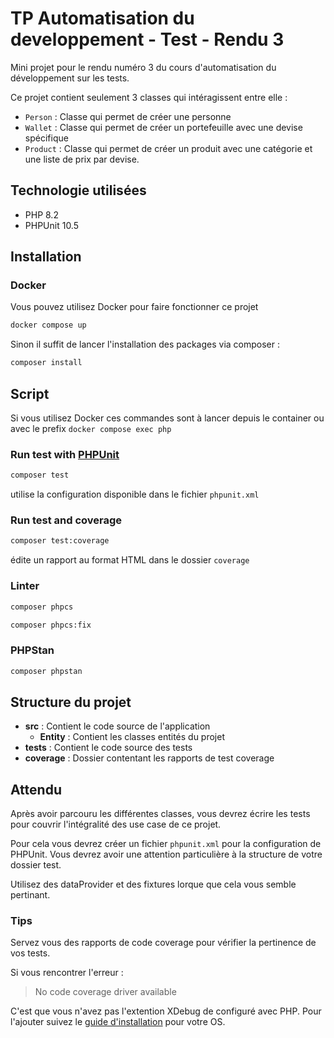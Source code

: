 # TP Automatisation du developpement - Test - Rendu 3

Mini projet pour le rendu numéro 3 du cours d'automatisation du développement sur les tests.

Ce projet contient seulement 3 classes qui intéragissent entre elle :

- `Person` : Classe qui permet de créer une personne
- `Wallet` : Classe qui permet de créer un portefeuille avec une devise spécifique
- `Product` : Classe qui permet de créer un produit avec une catégorie et une liste de prix par devise.

## Technologie utilisées

- PHP 8.2
- PHPUnit 10.5

## Installation

### Docker

Vous pouvez utilisez Docker pour faire fonctionner ce projet

```sh
docker compose up
```

Sinon il suffit de lancer l'installation des packages via composer :

```sh
composer install
```

## Script

Si vous utilisez Docker ces commandes sont à lancer depuis le container ou avec le prefix `docker compose exec php`

### Run test with [PHPUnit](https://phpunit.de/)

```sh
composer test
```

utilise la configuration disponible dans le fichier `phpunit.xml`

### Run test and coverage

```sh
composer test:coverage
```

édite un rapport au format HTML dans le dossier `coverage`

### Linter

```sh
composer phpcs
```

```sh
composer phpcs:fix
```

### PHPStan

```sh
composer phpstan
```

## Structure du projet

- **src** : Contient le code source de l'application
  - **Entity** : Contient les classes entités du projet
- **tests** : Contient le code source des tests
- **coverage** : Dossier contentant les rapports de test coverage

## Attendu

Après avoir parcouru les différentes classes, vous devrez écrire les tests pour couvrir l'intégralité des use case 
de ce projet.

Pour cela vous devrez créer un fichier `phpunit.xml` pour la configuration de PHPUnit. Vous devrez avoir une attention particulière à la structure de votre dossier test.

Utilisez des dataProvider et des fixtures lorque que cela vous semble pertinant.

### Tips

Servez vous des rapports de code coverage pour vérifier la pertinence de vos tests.

Si vous rencontrer l'erreur :
  > No code coverage driver available

C'est que vous n'avez pas l'extention XDebug de configuré avec PHP. Pour l'ajouter suivez le [guide d'installation](https://xdebug.org/docs/install) pour votre OS.
